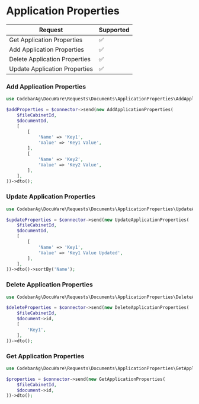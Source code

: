 # Application Properties
| Request                       | Supported |
|-------------------------------|-----------|
| Get Application Properties    | ✅         |
| Add Application Properties    | ✅         |
| Delete Application Properties | ✅         |
| Update Application Properties | ✅         |


### Add Application Properties
```php
use CodebarAg\DocuWare\Requests\Documents\ApplicationProperties\AddApplicationProperties;

$addProperties = $connector->send(new AddApplicationProperties(
    $fileCabinetId,
    $documentId,
    [
        [
            'Name' => 'Key1',
            'Value' => 'Key1 Value',
        ],
        [
            'Name' => 'Key2',
            'Value' => 'Key2 Value',
        ],
    ],
))->dto();
```

### Update Application Properties
```php
use CodebarAg\DocuWare\Requests\Documents\ApplicationProperties\UpdateApplicationProperties;

$updateProperties = $connector->send(new UpdateApplicationProperties(
    $fileCabinetId,
    $documentId,
    [
        [
            'Name' => 'Key1',
            'Value' => 'Key1 Value Updated',
        ],
    ],
))->dto()->sortBy('Name');
```

### Delete Application Properties
```php
use CodebarAg\DocuWare\Requests\Documents\ApplicationProperties\DeleteApplicationProperties;

$deleteProperties = $connector->send(new DeleteApplicationProperties(
    $fileCabinetId,
    $document->id,
    [
        'Key1',
    ],
))->dto();
```

### Get Application Properties
```php
use CodebarAg\DocuWare\Requests\Documents\ApplicationProperties\GetApplicationProperties;

$properties = $connector->send(new GetApplicationProperties(
    $fileCabinetId,
    $document->id,
))->dto();
```
